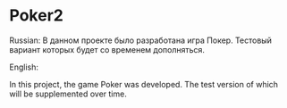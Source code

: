 # Poker2
Russian:
В данном проекте было разработана игра Покер.
Тестовый вариант которых будет со временем дополняться.

English:

In this project, the game Poker was developed.
The test version of which will be supplemented over time.
